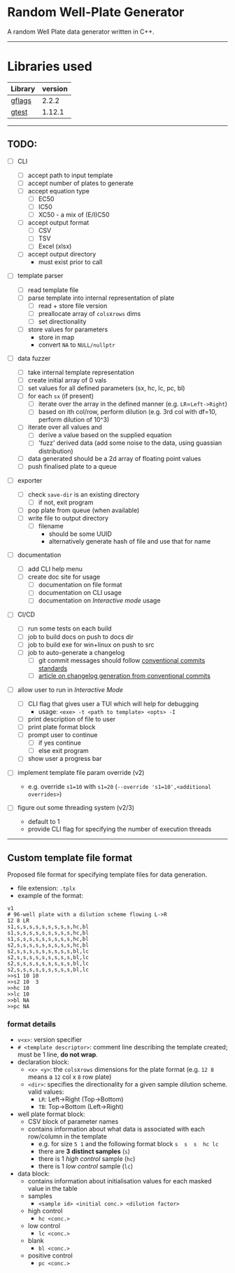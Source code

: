 # Random Well-Plate Generator

A random Well Plate data generator written in C++.

---

# Libraries used

| Library                                        | version  |    
|------------------------------------------------|----------|
| [gflags](https://github.com/gflags/gflags)     | 2.2.2    | 
| [gtest](https://github.com/google/googletest)  | 1.12.1   |

--- 

## TODO:

- [ ] CLI 
  - [ ] accept path to input template 
  - [ ] accept number of plates to generate
  - [ ] accept equation type
    - [ ] EC50
    - [ ] IC50
    - [ ] XC50 - a mix of (E/I)C50
  - [ ] accept output format
    - [ ] CSV
    - [ ] TSV
    - [ ] Excel (xlsx)
  - [ ] accept output directory 
    - must exist prior to call 

- [ ] template parser 
  - [ ] read template file 
  - [ ] parse template into internal representation of plate
    - [ ] read + store file version 
    - [ ] preallocate array of `cols`x`rows` dims
    - [ ] set directionality 
  - [ ] store values for parameters 
    - store in map 
    - convert `NA` to `NULL/nullptr`

- [ ] data fuzzer  
  - [ ] take internal template representation 
  - [ ] create initial array of 0 vals 
  - [ ] set values for all defined parameters (sx, hc, lc, pc, bl)
  - [ ] for each `sx` (if present)
    - [ ] iterate over the array in the defined manner (e.g. `LR`=`Left->Right`)
    - [ ] based on ith col/row, perform dilution (e.g. 3rd col with df=10, perform dilution of 10^3)
  - [ ] iterate over all values and 
    - [ ] derive a value based on the supplied equation
    - [ ] 'fuzz' derived data (add some noise to the data, using guassian distribution)
  - [ ] data generated should be a 2d array of floating point values 
  - [ ] push finalised plate to a queue  

- [ ] exporter 
  - [ ] check `save-dir` is an existing directory 
    - [ ] if not, exit program 
  - [ ] pop plate from queue (when available)
  - [ ] write file to output directory 
    - [ ] filename 
      - should be some UUID 
      - alternatively generate hash of file and use that for name

- [ ] documentation 
  - [ ] add CLI help menu 
  - [ ] create doc site for usage 
    - [ ] documentation on file format 
    - [ ] documentation on CLI usage 
    - [ ] documentation on _Interactive mode_ usage

- [ ] CI/CD
  - [ ] run some tests on each build 
  - [ ] job to build docs on push to docs dir 
  - [ ] job to build exe for win+linux on push to src 
  - [ ] job to auto-generate a changelog 
    - [ ] git commit messages should follow [conventional commits standards](https://gist.github.com/qoomon/5dfcdf8eec66a051ecd85625518cfd13)
    - [ ] [article on changelog generation from conventional commits](https://mokkapps.de/blog/how-to-automatically-generate-a-helpful-changelog-from-your-git-commit-messages/)

- [ ] allow user to run in _Interactive Mode_
    - [ ] CLI flag that gives user a TUI which will help for debugging
        - usage: `<exe> -t <path to template> <opts> -I`
    - [ ] print description of file to user
    - [ ] print plate format block
    - [ ] prompt user to continue
        - [ ] if yes continue
        - [ ] else exit program
    - [ ] show user a progress bar 

- [ ] implement template file param override (v2) 
  - e.g. override `s1=10` with `s1=20` (`--override 's1=10',<additional overrides>`)

- [ ] figure out some threading system (v2/3) 
  - default to 1 
  - provide CLI flag for specifying the number of execution threads 

--- 

## Custom template file format

Proposed file format for specifying template files for data generation.

- file extension: `.tplx`
- example of the format:

```
v1
# 96-well plate with a dilution scheme flowing L->R
12 8 LR
s1,s,s,s,s,s,s,s,s,s,hc,bl
s1,s,s,s,s,s,s,s,s,s,hc,bl
s1,s,s,s,s,s,s,s,s,s,hc,bl
s2,s,s,s,s,s,s,s,s,s,hc,bl
s2,s,s,s,s,s,s,s,s,s,bl,lc
s2,s,s,s,s,s,s,s,s,s,bl,lc
s2,s,s,s,s,s,s,s,s,s,bl,lc
s2,s,s,s,s,s,s,s,s,s,bl,lc
>>s1 10 10
>>s2 10  3
>>hc 10
>>lc 10
>>bl NA
>>pc NA
```

### format details

- `v<x>`: version specifier
- `# <template descriptor>`: comment line describing the template created; must be 1 line, **do not wrap**.
- declaration block:
    - `<x> <y>`: the `cols`x`rows` dimensions for the plate format (e.g. `12 8` means a `12` col x `8` row plate)
    - `<dir>`: specifies the directionality for a given sample dilution scheme. valid values:
        - `LR`: Left->Right (Top->Bottom)
        - `TB`: Top->Bottom (Left->Right)
- well plate format block:
    - CSV block of parameter names
    - contains information about what data is associated with each row/column in the template
        - e.g. for size `5 1` and the following format block `s  s  s  hc lc`
        - there are **3 distinct samples** (`s`)
        - there is 1 _high control_ sample (`hc`)
        - there is 1 _low control_ sample (`lc`)
- data block:
    - contains information about initialisation values for each masked value in the table
    - samples
        - `<sample id> <initial conc.> <dilution factor>`
    - high control
        - `hc <conc.>`
    - low control
        - `lc <conc.>`
    - blank
        - `bl <conc.>`
    - positive control
      - `pc <conc.>`
